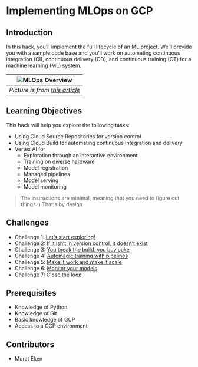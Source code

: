 # Implementing MLOps on GCP

## Introduction

In this hack, you’ll implement the full lifecycle of an ML project. We’ll provide you with a sample code base and you’ll work on automating continuous integration (CI), continuous delivery (CD), and continuous training (CT) for a machine learning (ML) system. 

| ![MLOps Overview](https://cloud.google.com/static/architecture/images/mlops-continuous-delivery-and-automation-pipelines-in-machine-learning-4-ml-automation-ci-cd.svg) |
| :--: |
| _Picture is from [this article](https://cloud.google.com/architecture/mlops-continuous-delivery-and-automation-pipelines-in-machine-learning)_ |

## Learning Objectives

This hack will help you explore the following tasks:

- Using Cloud Source Repositories for version control
- Using Cloud Build for automating continuous integration and delivery
- Vertex AI for 
  - Exploration through an interactive environment
  - Training on diverse hardware 
  - Model registration
  - Managed pipelines
  - Model serving
  - Model monitoring

> The instructions are minimal, meaning that you need to figure out things :) That's by design

## Challenges

- Challenge 1: [Let’s start exploring!](student/challenge-01.md)
- Challenge 2: [If it isn’t in version control, it doesn’t exist](student/challenge-02.md)
- Challenge 3: [You break the build, you buy cake](student/challenge-03.md)
- Challenge 4: [Automagic training with pipelines](student/challenge-04.md)
- Challenge 5: [Make it work and make it scale](student/challenge-05.md)
- Challenge 6: [Monitor your models](student/challenge-06.md)
- Challenge 7: [Close the loop](student/challenge-07.md)

## Prerequisites

- Knowledge of Python
- Knowledge of Git
- Basic knowledge of GCP
- Access to a GCP environment

## Contributors

- Murat Eken

